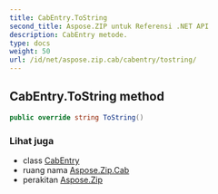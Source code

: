 ```yaml
---
title: CabEntry.ToString
second_title: Aspose.ZIP untuk Referensi .NET API
description: CabEntry metode. 
type: docs
weight: 50
url: /id/net/aspose.zip.cab/cabentry/tostring/
---
```

## CabEntry.ToString method

```csharp
public override string ToString()
```

### Lihat juga

* class [CabEntry](../)
* ruang nama [Aspose.Zip.Cab](../../cabentry/)
* perakitan [Aspose.Zip](../../../)


